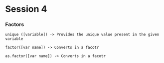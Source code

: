 # Session 4 

### Factors

``` unique ([variable]) -> Provides the unique value present in the given variable ```

``` factor([var name]) -> Converts in a facotr ```

``` as.factor([var name]) -> Converts in a facotr ```